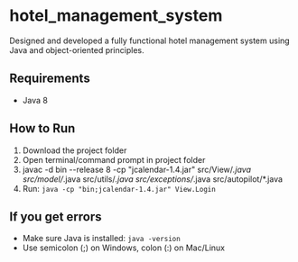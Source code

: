 # hotel_management_system
 Designed and developed a fully functional hotel management system using Java and object-oriented principles.
## Requirements
- Java 8 

## How to Run
1. Download the project folder
2. Open terminal/command prompt in project folder
3. javac -d bin --release 8 -cp "jcalendar-1.4.jar" src/View/*.java src/model/*.java src/utils/*.java src/exceptions/*.java src/autopilot/*.java
4. Run: `java -cp "bin;jcalendar-1.4.jar" View.Login`

## If you get errors
- Make sure Java is installed: `java -version`
- Use semicolon (;) on Windows, colon (:) on Mac/Linux
